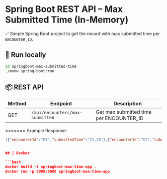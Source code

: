# Spring Boot REST API – Max Submitted Time (In-Memory)

✅ Simple Spring Boot project to get the record with max submitted time per `ENCOUNTER_ID`.

## 🚀 Run locally

```bash
cd springboot-max-submitted-time
./mvnw spring-boot:run
```

## 📦 REST API

| Method | Endpoint                                  | Description                              |
| ----- | ------------------------------------------ | ---------------------------------------- |
| GET   | `/api/encounters/max-submitted`            | Get max submitted time per ENCOUNTER_ID |


=======
Example Response:
```json
[{"encounterId":"E1","submittedTime":"21.20"},{"encounterId":"E2","submittedTime":"23.50"}]```


## 🐳 Docker

```bash
docker build -t springboot-max-time-app .
docker run -p 8080:8080 springboot-max-time-app
```